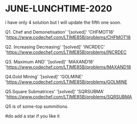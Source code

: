 # JUNE-LUNCHTIME-2020
i have only 4 solution but I will update the fifth one soon.


Q1. Chef and Demonetisation' '[solved]'    'CHFMOT18'    'https://www.codechef.com/LTIME85B/problems/CHFMOT18
	

Q2. Increasing Decreasing'   '[solved]'     'INCRDEC'     'https://www.codechef.com/LTIME85B/problems/INCRDEC
	

Q3. Maximum AND'             '[solved]'     'MAXAND18'    'https://www.codechef.com/LTIME85B/problems/MAXAND18
	

Q4.Gold Mining'              '[solved]'     'GOLMINE'    'https://www.codechef.com/LTIME85B/problems/GOLMINE
  
  
Q5.Square Submatrices'     '[solved]'    'SQRSUBMA'   'https://www.codechef.com/LTIME85B/problems/SQRSUBMA  
   
   Q5 is of some-top summitions.




#do add a star if you like it
	
